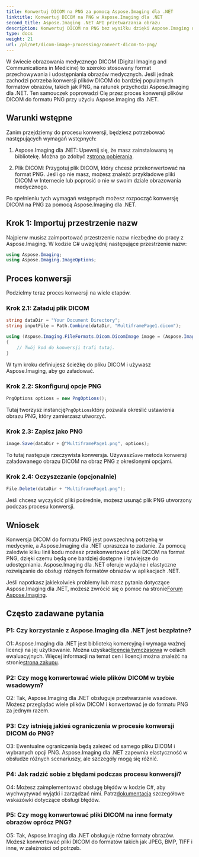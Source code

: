 ```yaml
---
title: Konwertuj DICOM na PNG za pomocą Aspose.Imaging dla .NET
linktitle: Konwertuj DICOM na PNG w Aspose.Imaging dla .NET
second_title: Aspose.Imaging .NET API przetwarzania obrazu
description: Konwertuj DICOM na PNG bez wysiłku dzięki Aspose.Imaging dla .NET. Usprawnij udostępnianie obrazów medycznych.
type: docs
weight: 21
url: /pl/net/dicom-image-processing/convert-dicom-to-png/
---
```

W świecie obrazowania medycznego DICOM (Digital Imaging and Communications in Medicine) to szeroko stosowany format przechowywania i udostępniania obrazów medycznych. Jeśli jednak zachodzi potrzeba konwersji plików DICOM do bardziej popularnych formatów obrazów, takich jak PNG, na ratunek przychodzi Aspose.Imaging dla .NET. Ten samouczek poprowadzi Cię przez proces konwersji plików DICOM do formatu PNG przy użyciu Aspose.Imaging dla .NET.

## Warunki wstępne

Zanim przejdziemy do procesu konwersji, będziesz potrzebować następujących wymagań wstępnych:

1.  Aspose.Imaging dla .NET: Upewnij się, że masz zainstalowaną tę bibliotekę. Można go zdobyć z[strona pobierania](https://releases.aspose.com/imaging/net/).

2. Plik DICOM: Przygotuj plik DICOM, który chcesz przekonwertować na format PNG. Jeśli go nie masz, możesz znaleźć przykładowe pliki DICOM w Internecie lub poprosić o nie w swoim dziale obrazowania medycznego.

Po spełnieniu tych wymagań wstępnych możesz rozpocząć konwersję DICOM na PNG za pomocą Aspose.Imaging dla .NET.

## Krok 1: Importuj przestrzenie nazw

Najpierw musisz zaimportować przestrzenie nazw niezbędne do pracy z Aspose.Imaging. W kodzie C# uwzględnij następujące przestrzenie nazw:

```csharp
using Aspose.Imaging;
using Aspose.Imaging.ImageOptions;
```

## Proces konwersji

Podzielmy teraz proces konwersji na wiele etapów.

### Krok 2.1: Załaduj plik DICOM

```csharp
string dataDir = "Your Document Directory";
string inputFile = Path.Combine(dataDir, "MultiframePage1.dicom");

using (Aspose.Imaging.FileFormats.Dicom.DicomImage image = (Aspose.Imaging.FileFormats.Dicom.DicomImage)Image.Load(inputFile))
{
    // Twój kod do konwersji trafi tutaj.
}
```

W tym kroku definiujesz ścieżkę do pliku DICOM i używasz Aspose.Imaging, aby go załadować.

### Krok 2.2: Skonfiguruj opcje PNG

```csharp
PngOptions options = new PngOptions();
```

 Tutaj tworzysz instancję`PngOptions`który pozwala określić ustawienia obrazu PNG, który zamierzasz utworzyć.

### Krok 2.3: Zapisz jako PNG

```csharp
image.Save(dataDir + @"MultiframePage1.png", options);
```

 To tutaj następuje rzeczywista konwersja. Używasz`Save` metoda konwersji załadowanego obrazu DICOM na obraz PNG z określonymi opcjami.

### Krok 2.4: Oczyszczanie (opcjonalnie)

```csharp
File.Delete(dataDir + "MultiframePage1.png");
```

Jeśli chcesz wyczyścić pliki pośrednie, możesz usunąć plik PNG utworzony podczas procesu konwersji.

## Wniosek

Konwersja DICOM do formatu PNG jest powszechną potrzebą w medycynie, a Aspose.Imaging dla .NET upraszcza to zadanie. Za pomocą zaledwie kilku linii kodu możesz przekonwertować pliki DICOM na format PNG, dzięki czemu będą one bardziej dostępne i łatwiejsze do udostępniania. Aspose.Imaging dla .NET oferuje wydajne i elastyczne rozwiązanie do obsługi różnych formatów obrazów w aplikacjach .NET.

 Jeśli napotkasz jakiekolwiek problemy lub masz pytania dotyczące Aspose.Imaging dla .NET, możesz zwrócić się o pomoc na stronie[Forum Aspose.Imaging](https://forum.aspose.com/).

## Często zadawane pytania

### P1: Czy korzystanie z Aspose.Imaging dla .NET jest bezpłatne?

O1: Aspose.Imaging dla .NET jest biblioteką komercyjną i wymaga ważnej licencji na jej użytkowanie. Można uzyskać[licencja tymczasowa](https://purchase.aspose.com/temporary-license/) w celach ewaluacyjnych. Więcej informacji na temat cen i licencji można znaleźć na stronie[strona zakupu](https://purchase.aspose.com/buy).

### P2: Czy mogę konwertować wiele plików DICOM w trybie wsadowym?

O2: Tak, Aspose.Imaging dla .NET obsługuje przetwarzanie wsadowe. Możesz przeglądać wiele plików DICOM i konwertować je do formatu PNG za jednym razem.

### P3: Czy istnieją jakieś ograniczenia w procesie konwersji DICOM do PNG?

O3: Ewentualne ograniczenia będą zależeć od samego pliku DICOM i wybranych opcji PNG. Aspose.Imaging dla .NET zapewnia elastyczność w obsłudze różnych scenariuszy, ale szczegóły mogą się różnić.

### P4: Jak radzić sobie z błędami podczas procesu konwersji?

 O4: Możesz zaimplementować obsługę błędów w kodzie C#, aby wychwytywać wyjątki i zarządzać nimi. Patrz[dokumentacja](https://reference.aspose.com/imaging/net/) szczegółowe wskazówki dotyczące obsługi błędów.

### P5: Czy mogę konwertować pliki DICOM na inne formaty obrazów oprócz PNG?

O5: Tak, Aspose.Imaging dla .NET obsługuje różne formaty obrazów. Możesz konwertować pliki DICOM do formatów takich jak JPEG, BMP, TIFF i inne, w zależności od potrzeb.